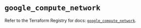 # `google_compute_network`

Refer to the Terraform Registry for docs: [`google_compute_network`](https://registry.terraform.io/providers/hashicorp/google/6.16.0/docs/resources/compute_network).

